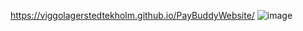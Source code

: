 https://viggolagerstedtekholm.github.io/PayBuddyWebsite/
![image](https://user-images.githubusercontent.com/60555651/146698095-a3c35cc0-9333-4b1f-a0bc-80f5ddd58661.png)
